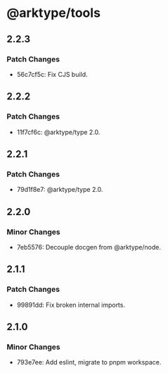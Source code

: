 # @arktype/tools

## 2.2.3

### Patch Changes

-   56c7cf5c: Fix CJS build.

## 2.2.2

### Patch Changes

-   11f7cf6c: @arktype/type 2.0.

## 2.2.1

### Patch Changes

-   79d1f8e7: @arktype/type 2.0.

## 2.2.0

### Minor Changes

-   7eb5576: Decouple docgen from @arktype/node.

## 2.1.1

### Patch Changes

-   99891dd: Fix broken internal imports.

## 2.1.0

### Minor Changes

-   793e7ee: Add eslint, migrate to pnpm workspace.
